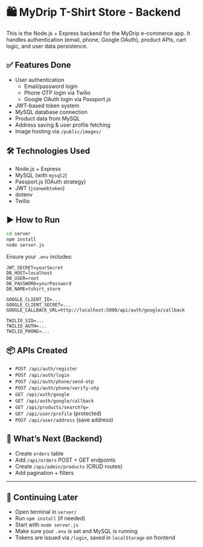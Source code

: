 # 🛍️ MyDrip T-Shirt Store - Backend

This is the Node.js + Express backend for the MyDrip e-commerce app. It handles authentication (email, phone, Google OAuth), product APIs, cart logic, and user data persistence.

## ✅ Features Done
- User authentication
  - Email/password login
  - Phone OTP login via Twilio
  - Google OAuth login via Passport.js
- JWT-based token system
- MySQL database connection
- Product data from MySQL
- Address saving & user profile fetching
- Image hosting via `/public/images/`

## 🛠️ Technologies Used
- Node.js + Express
- MySQL (with `mysql2`)
- Passport.js (OAuth strategy)
- JWT (`jsonwebtoken`)
- dotenv
- Twilio

## ▶️ How to Run
```bash
cd server
npm install
node server.js
```

Ensure your `.env` includes:

```
JWT_SECRET=yourSecret
DB_HOST=localhost
DB_USER=root
DB_PASSWORD=yourPassword
DB_NAME=tshirt_store

GOOGLE_CLIENT_ID=...
GOOGLE_CLIENT_SECRET=...
GOOGLE_CALLBACK_URL=http://localhost:5000/api/auth/google/callback

TWILIO_SID=...
TWILIO_AUTH=...
TWILIO_PHONE=...
```

## 📦 APIs Created
- `POST /api/auth/register`
- `POST /api/auth/login`
- `POST /api/auth/phone/send-otp`
- `POST /api/auth/phone/verify-otp`
- `GET /api/auth/google`
- `GET /api/auth/google/callback`
- `GET /api/products/search?q=`
- `GET /api/user/profile` (protected)
- `POST /api/user/address` (save address)

## 📝 What’s Next (Backend)
- Create `orders` table
- Add `/api/orders` POST + GET endpoints
- Create `/api/admin/products` (CRUD routes)
- Add pagination + filters

---

## 🧠 Continuing Later
- Open terminal in `server/`
- Run `npm install` (if needed)
- Start with `node server.js`
- Make sure your `.env` is set and MySQL is running
- Tokens are issued via `/login`, saved in `localStorage` on frontend
